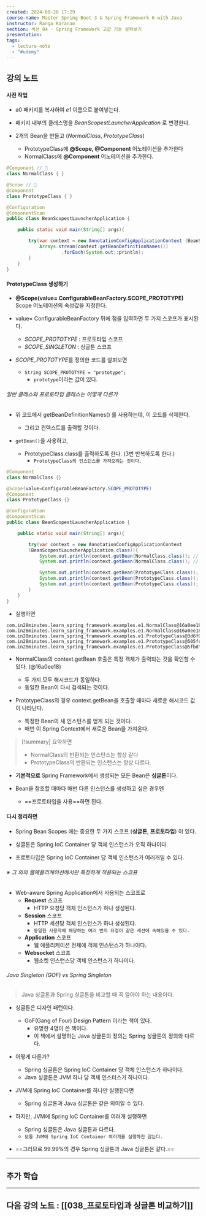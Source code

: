 ```yaml
---
created: 2024-08-28 17:29
course-name: Master Spring Boot 3 & Spring Framework 6 with Java
instructor: Ranga Karanam
section: 섹션 04 - Spring Framework 고급 기능 살펴보기
presentation: 
tags:
  - lecture-note
  - "#udemy"
---
```

## 강의 노트
#### 사전 작업
- a0 패키지를 복사하여 *e1* 이름으로 붙여넣는다.
- 패키지 내부의 클래스명을 *BeanScopestLauncherApplication* 로 변경한다.

- 2개의 Bean을 만들고 (*NormalClass*, *PrototypeClass*)
	- PrototypeClass에 **@Scope, @Component** 어노테이션을 추가한다
	- NormalClass에 **@Component** 어노테이션을 추가한다.
```java
@Component // 📌
class NormalClass { }

@Scope // 📌
@Component
class PrototypeClass { }

@Configuration
@ComponentScan
public class BeanScopestLauncherApplication {

    public static void main(String[] args){

        try(var context = new AnnotationConfigApplicationContext (BeanScopestLauncherApplication.class)){
            Arrays.stream(context.getBeanDefinitionNames())
                    .forEach(System.out::println);
        }
    }
}
```

#### PrototypeClass 생성하기
- **@Scope(value= ConfigurableBeanFactory.SCOPE_PROTOTYPE)** Scope 어노테이션의 속성값을 지정한다.

- value= ConfigurableBeanFactory 뒤에 점을 입력하면 두 가지 스코프가 표시된다.
	- *SCOPE_PROTOTYPE* : 프로토타입 스코프
	- *SCOPE_SINGLETON* : 싱글톤 스코프

- *SCOPE_PROTOTYPE*를 정의한 코드를 살펴보면
	- `String SCOPE_PROTOTYPE = "prototype";` 
		- `prototype`이라는 값이 있다.

###### 일반 클래스와 프로토타입 클래스는 어떻게 다른가
- 위 코드에서 getBeanDefinitionNames() 를 사용하는데, 이 코드를 삭제한다.
	- 그리고 컨텍스트를 출력할 것이다.

- `getBean()`을 사용하고, 
	- PrototypeClass.class를 출력하도록 한다. (3번 반복하도록 한다.)
		- `PrototypeClass의 인스턴스를 가져오려는 것이다.`
```java
@Component
class NormalClass {}

@Scope(value=ConfigurableBeanFactory.SCOPE_PROTOTYPE)
@Component
class PrototypeClass {}

@Configuration
@ComponentScan
public class BeanScopestLauncherApplication {

    public static void main(String[] args){

        try(var context = new AnnotationConfigApplicationContext 
        (BeanScopestLauncherApplication.class)){
	        System.out.println(context.getBean(NormalClass.class)); // 📌
			System.out.println(context.getBean(NormalClass.class)); // 📌

            System.out.println(context.getBean(PrototypeClass.class)); // 📌
            System.out.println(context.getBean(PrototypeClass.class)); // 📌
            System.out.println(context.getBean(PrototypeClass.class)); // 📌
        }
    }
}
```

- 실행하면
```
com.in28minutes.learn_spring_framework.examples.e1.NormalClass@16a0ee18
com.in28minutes.learn_spring_framework.examples.e1.NormalClass@16a0ee18
com.in28minutes.learn_spring_framework.examples.e1.PrototypeClass@3d6f0054
com.in28minutes.learn_spring_framework.examples.e1.PrototypeClass@505fc5a4
com.in28minutes.learn_spring_framework.examples.e1.PrototypeClass@5fbdfdcf
```
- NormalClass의 context.getBean 호출은 특정 객체가 출력되는 것을 확인할 수 있다. (@16a0ee18)
	- 두 가지 모두 해시코드가 동일하다.
	- 동일한 Bean이 다시 검색되는 것이다.

- PrototypeClass의 경우 context.getBean을 호출할 때마다 새로운 해시코드 값이 나타난다.
	- 특정한 Bean의 새 인스턴스를 얻게 되는 것이다.
	- 매번 이 Spring Context에서 새로운 Bean을 가져온다.

> [!summary] 요약하면
> - NormalClass의 반환되는 인스턴스는 항상 같다
> - PrototypeClass의 반환되는 인스턴스는 항상 다르다.

- **기본적으로** Spring Framework에서 생성되는 모든 Bean은 **싱글톤**이다.

- Bean을 참조할 때마다 매번 다른 인스턴스를 생성하고 싶은 경우엔
	- ==프로토타입을 사용==하면 된다.

#### 다시 정리하면
- Spring Bean Scopes 에는 중요한 두 가지 스코프 (**싱글톤**, **프로토타입**) 이 있다.

- 싱글톤은 Spring IoC Container 당 객체 인스턴스가 오직 하나이다.
- 프로토타입은 Spring IoC Container 당 객체 인스턴스가 여러개일 수 있다.

###### ※ 그 외의 웹애플리케이션에서만 특정하게 적용되는 스코프
- Web-aware Spring Application에서 사용되는 스코프로
	- **Request** 스코프
		- HTTP 요청당 객체 인스턴스가 하나 생성된다.
	- **Session** 스코프
		- HTTP 세션당 객체 인스턴스가 하나 생성된다.
		- `동일한 사용자에 해당하는 여러 번의 요청이 같은 세션에 속해있을 수 있다.` 
	- **Application** 스코프
		- 웹 애플리케이션 전체에 객체 인스턴스가 하나이다.
	- **Websocket** 스코프
		- 웹소켓 인스턴스당 객체 인스턴스가 하나이다.

###### Java Singleton (GOF) vs Spring Singleton
> Java 싱글톤과 Spring 싱글톤을 비교할 때 꼭 알아야 하는 내용이다.

- 싱글톤은 디자인 패턴이다.
	- GoF(Gang of Four) Design Pattern 이라는 책이 있다.
		- 유명한 4명이 쓴 책이다.
		- 이 책에서 설명하는 Java 싱글톤의 정의는 Spring 싱글톤의 정의와 다르다.

- 어떻게 다른가?
	- Spring 싱글톤은 Spring IoC Container 당 객체 인스턴스가 하나이다.
	- Java 싱글톤은 JVM 하나 당 객체 인스터스가 하나이다.

- JVM에 Spring IoC Container를 하나만 실행한다면
	- Spring 싱글톤과 Java 싱글톤은 같은 의미일 수 있다.

- 하지만, JVM에 Spring IoC Container를 여러개 실행하면
	- Spring 싱글톤은 Java 싱글톤과 다르다.
	- `보통 JVM에 Spring IoC Container 여러개를 실행하진 않는다.`

- ==그러므로 99.99%의 경우 Spring 싱글톤과 Java 싱글톤은 같다.==





---
## 추가 학습


---
## 다음 강의 노트 : [[038_프로토타입과 싱글톤 비교하기]]
